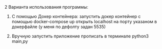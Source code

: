 2 Варианта использования программы:

1) С помощью Докер контейнера:
    запустить докер контейнер с помощью docker-compose up
    открыть localhost на порту указаном в докерфайле (у меня по дефолту задан 5535)

2) Вручную запустить приложение
    прописать в терминале python3 main,py